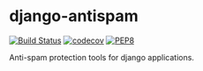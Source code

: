 # django-antispam

[![Build Status](https://travis-ci.org/mixkorshun/django-antispam.svg?branch=master)](https://travis-ci.org/mixkorshun/django-antispam)
[![codecov](https://codecov.io/gh/mixkorshun/django-antispam/branch/master/graph/badge.svg)](https://codecov.io/gh/mixkorshun/django-antispam)
[![PEP8](https://img.shields.io/badge/code%20style-pep8-orange.svg)](https://www.python.org/dev/peps/pep-0008/)

Anti-spam protection tools for django applications.
